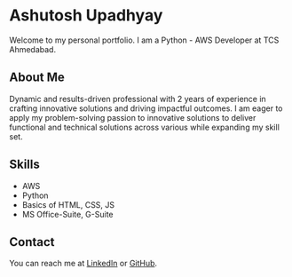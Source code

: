 # Ashutosh Upadhyay
Welcome to my personal portfolio. I am a Python - AWS Developer at TCS Ahmedabad.

## About Me
Dynamic and results-driven professional with 2 years of experience in crafting innovative solutions and driving impactful outcomes. I am eager to apply my problem-solving passion to innovative solutions to deliver functional and technical solutions across various while expanding my skill set.

## Skills
- AWS
- Python
- Basics of HTML, CSS, JS
- MS Office-Suite, G-Suite

## Contact
You can reach me at [LinkedIn](https://www.linkedin.com/in/ashutosh-upadhyay-9860841b2/) or [GitHub](https://github.com/uaashu).
